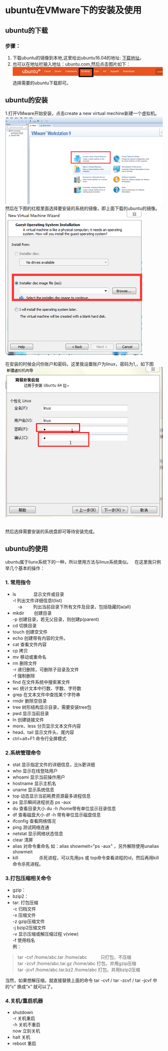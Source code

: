 # ubuntu在VMware下的安装及使用
## ubuntu的下载
### 步骤：
1. 下载ubuntu的镜像到本地,这里给出ubuntu16.04的地址: [下载地址](https://www.ubuntu.com/download/desktop/thank-you?country=CN&version=16.04.2&architecture=amd64)。  
2. 也可以在地址栏输入地址：ubuntu.com,然后点击图片如下：
![](./pic/ubuntu/ubuntu03.png)
选择需要的ubuntu下载即可。  
## ubuntu的安装
1.打开VMware开始安装，点击create a new virtual mechine新建一个虚拟机。  
![](./pic/ubuntu/ubuntu01.png)  
然后在下图的红框里面选择要安装的系统的镜像，即上面下载的ubuntu的镜像。  
![](./pic/ubuntu/ubuntu02.png)    

在安装的时候会问你账户和密码，这里我设置账户为linux，密码为1,，如下图  
![](./pic/ubuntu/ubuntu04.png)     

然后选择需要安装的系统盘即可等待安装完成。  
## ubuntu的使用  
ubuntu属于liunx系统下的一种，所以使用方法与linux系统类似。  
在这里我只例举几个基本的操作：
### 1. 常用指令
* ls　　        显示文件或目录  
     -l           列出文件详细信息l(list)  
     -a          列出当前目录下所有文件及目录，包括隐藏的a(all)  
* mkdir        创建目录  
     -p           创建目录，若无父目录，则创建p(parent)  
* cd               切换目录  
* touch          创建空文件  
* echo            创建带有内容的文件。  
* cat              查看文件内容  
* cp                拷贝  
* mv               移动或重命名  
* rm               删除文件  
     -r            递归删除，可删除子目录及文件  
     -f            强制删除  
* find              在文件系统中搜索某文件  
* wc                统计文本中行数、字数、字符数  
* grep             在文本文件中查找某个字符串  
* rmdir           删除空目录  
* tree             树形结构显示目录，需要安装tree包  
* pwd              显示当前目录  
* ln                  创建链接文件  
* more、less  分页显示文本文件内容  
* head、tail    显示文件头、尾内容  
* ctrl+alt+F1  命令行全屏模式  

### 2.系统管理命令  
* stat              显示指定文件的详细信息，比ls更详细  
* who               显示在线登陆用户  
* whoami          显示当前操作用户  
* hostname      显示主机名  
* uname           显示系统信息  
* top                动态显示当前耗费资源最多进程信息  
* ps                  显示瞬间进程状态 ps -aux  
* du                  查看目录大小 du -h /home带有单位显示目录信息  
* df                  查看磁盘大小 df -h 带有单位显示磁盘信息  
* ifconfig          查看网络情况  
* ping                测试网络连通  
* netstat          显示网络状态信息  
* clear              清屏  
* alias               对命令重命名 如：alias showmeit="ps -aux" ，另外解除使用unaliax showmeit  
* kill                 杀死进程，可以先用ps 或 top命令查看进程的id，然后再用kill命令杀死进程。  

### 3.打包压缩相关命令
* gzip：  
* bzip2：  
* tar:                打包压缩  
     -c              归档文件  
     -x              压缩文件  
     -z              gzip压缩文件  
     -j              bzip2压缩文件  
     -v              显示压缩或解压缩过程 v(view)  
     -f              使用档名  
例：  
> tar -cvf /home/abc.tar /home/abc            只打包，不压缩  
> tar -zcvf /home/abc.tar.gz /home/abc        打包，并用gzip压缩  
> tar -jcvf /home/abc.tar.bz2 /home/abc      打包，并用bzip2压缩  

当然，如果想解压缩，就直接替换上面的命令  tar -cvf  / tar -zcvf  / tar -jcvf 中的“c” 换成“x” 就可以了。  

### 4.关机/重启机器
* shutdown  
     -r             关机重启  
     -h             关机不重启  
     now          立刻关机  
* halt               关机  
* reboot          重启  

 





